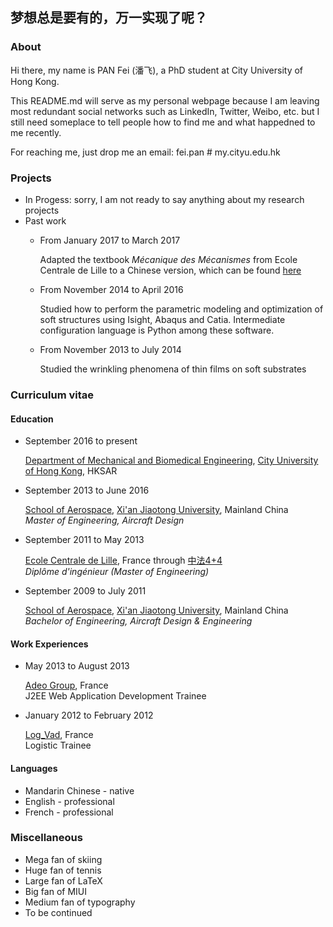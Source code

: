 ## 梦想总是要有的，万一实现了呢？

### About

Hi there, my name is PAN Fei (潘飞), a PhD student at City University of Hong Kong. 

This README.md will serve as my personal webpage because I am leaving most redundant social networks such as LinkedIn, Twitter, Weibo, etc. but I still need someplace to tell people how to find me and what happedned to me recently.

For reaching me, just drop me an email: fei.pan # my.cityu.edu.hk

### Projects

+ In Progess: sorry, I am not ready to say anything about my research projects
+ Past work
    + From January 2017 to March 2017

      Adapted the textbook *Mécanique des Mécanismes* from Ecole Centrale de Lille to a Chinese version, which can be found [here](https://github.com/fei-pan/MDM_Chinese)

    + From November 2014 to April 2016

      Studied how to perform the parametric modeling and optimization of soft structures using Isight, Abaqus and Catia. Intermediate configuration language is Python among these software.

    + From November 2013 to July 2014

      Studied the wrinkling phenomena of thin films on soft substrates

### Curriculum vitae

#### Education

- September 2016 to present

  [Department of Mechanical and Biomedical Engineering](http://www.cityu.edu.hk/mbe/), [City University of Hong Kong](http://www.cityu.edu.hk/), HKSAR

- September 2013 to June 2016

  [School of Aerospace](http://sae.xjtu.edu.cn/), [Xi'an Jiaotong University](http://www.xjtu.edu.cn/index.htm), Mainland China <br/> *Master of Engineering, Aircraft Design*

- September 2011 to May 2013

  [Ecole Centrale de Lille](http://www.ec-lille.fr/fr/index.html), France through [中法4+4](http://www.education-ambchine.org/publish/portal116/tab5722/info104119.htm)
<br/> *Diplôme d'ingénieur (Master of Engineering)*
  
- September 2009 to July 2011

  [School of Aerospace](http://sae.xjtu.edu.cn/), [Xi'an Jiaotong University](http://www.xjtu.edu.cn/index.htm), Mainland China <br/> *Bachelor of Engineering, Aircraft Design & Engineering*

#### Work Experiences

- May 2013 to August 2013

  [Adeo Group](http://www.adeo.com/en/index), France <br/> J2EE Web Application Development Trainee

- January 2012 to February 2012

  [Log_Vad](http://www.logvad.com/), France <br/> Logistic Trainee

#### Languages

- Mandarin Chinese - native
- English - professional
- French - professional


### Miscellaneous
- Mega fan of skiing
- Huge fan of tennis
- Large fan of LaTeX
- Big fan of MIUI
- Medium fan of typography
- To be continued
